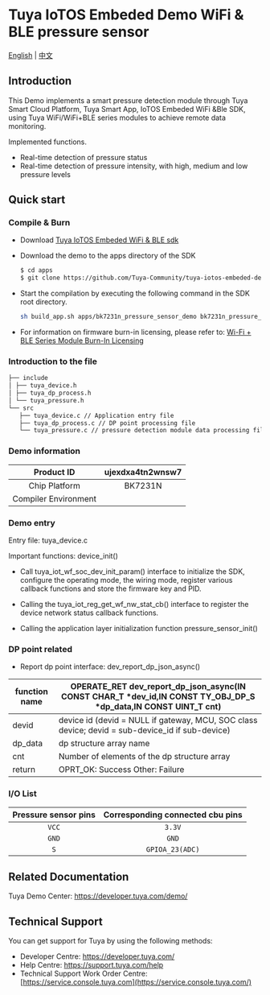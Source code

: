 # Tuya IoTOS Embeded Demo WiFi & BLE pressure sensor

[English](./README.md) | [中文](./README_zh.md)

## Introduction 

This Demo implements a smart pressure detection module through Tuya Smart Cloud Platform, Tuya Smart App, IoTOS Embeded WiFi &Ble SDK, using Tuya WiFi/WiFi+BLE series modules to achieve remote data monitoring.

Implemented functions.

+ Real-time detection of pressure status
+ Real-time detection of pressure intensity, with high, medium and low pressure levels




## Quick start 

### Compile & Burn 
+ Download [Tuya IoTOS Embeded WiFi & BLE sdk](https://github.com/tuya/tuya-iotos-embeded-sdk-wifi-ble-bk7231n) 

+ Download the demo to the apps directory of the SDK 

  ```bash
  $ cd apps
  $ git clone https://github.com/Tuya-Community/tuya-iotos-embeded-demo-wifi-ble-pressure-sensor.git
  ```
  
+ Start the compilation by executing the following command in the SDK root directory.

  ```bash
  sh build_app.sh apps/bk7231n_pressure_sensor_demo bk7231n_pressure_sensor_demo 1.0.0 
  ```

+ For information on firmware burn-in licensing, please refer to: [Wi-Fi + BLE Series Module Burn-In Licensing](https://developer.tuya.com/cn/docs/iot/device-development/burn-and-authorization/burn-and-authorize-wifi-ble-modules/burn-and-authorize-wb-series-modules?id=Ka78f4pttsytd) 

 

 ### Introduction to the file 

 ```bash
├── include
│ ├── tuya_device.h
│ ├── tuya_dp_process.h
│ └── tuya_pressure.h
└── src
    ├── tuya_device.c // Application entry file
    ├── tuya_dp_process.c // DP point processing file
    └── tuya_pressure.c // pressure detection module data processing file
 ```



 ### Demo information 

|      Product ID      | ujexdxa4tn2wnsw7 |
| :------------------: | :--------------: |
|    Chip Platform     |     BK7231N      |
| Compiler Environment |                  |

  

### Demo entry

Entry file: tuya_device.c

Important functions: device_init()

+ Call tuya_iot_wf_soc_dev_init_param() interface to initialize the SDK, configure the operating mode, the wiring mode, register various callback functions and store the firmware key and PID.

+ Calling the tuya_iot_reg_get_wf_nw_stat_cb() interface to register the device network status callback functions.

+ Calling the application layer initialization function pressure_sensor_init()

 

### DP point related

+ Report dp point interface: dev_report_dp_json_async()

| function name | OPERATE_RET dev_report_dp_json_async(IN CONST CHAR_T *dev_id,IN CONST TY_OBJ_DP_S *dp_data,IN CONST UINT_T cnt) |
| ------------- | ------------------------------------------------------------ |
| devid         | device id (devid = NULL if gateway, MCU, SOC class device; devid = sub-device_id if sub-device) |
| dp_data       | dp structure array name                                      |
| cnt           | Number of elements of the dp structure array                 |
| return        | OPRT_OK: Success Other: Failure                              |

 

### I/O List 

| Pressure sensor pins | Corresponding connected cbu pins |
| :------------------: | :------------------------------: |
|        `VCC`         |              `3.3V`              |
|        `GND`         |              `GND`               |
|         `S`          |         `GPIOA_23(ADC)`          |

 

## Related Documentation

Tuya Demo Center: https://developer.tuya.com/demo/



## Technical Support

You can get support for Tuya by using the following methods:

- Developer Centre: https://developer.tuya.com/
- Help Centre: https://support.tuya.com/help
- Technical Support Work Order Centre: [https://service.console.tuya.com](https://service.console.tuya.com/)